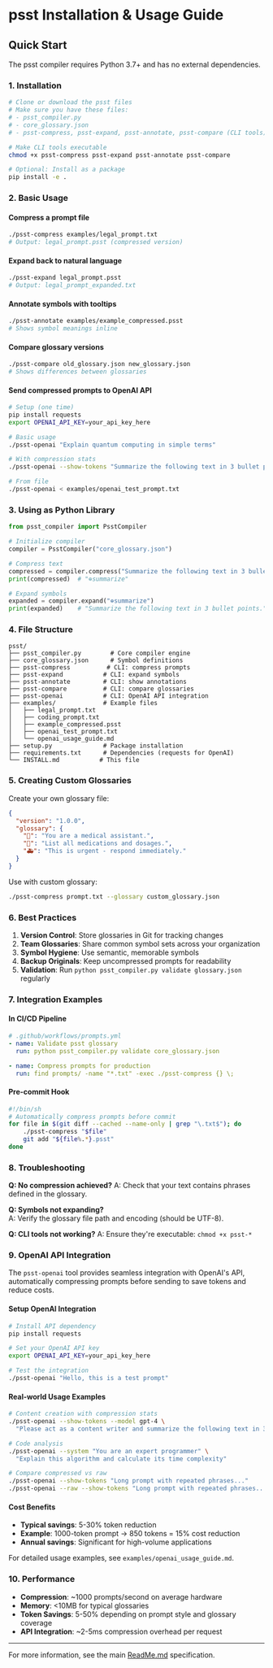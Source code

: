 # psst Installation & Usage Guide

## Quick Start

The psst compiler requires Python 3.7+ and has no external dependencies.

### 1. Installation

```bash
# Clone or download the psst files
# Make sure you have these files:
# - psst_compiler.py
# - core_glossary.json  
# - psst-compress, psst-expand, psst-annotate, psst-compare (CLI tools)

# Make CLI tools executable
chmod +x psst-compress psst-expand psst-annotate psst-compare

# Optional: Install as a package
pip install -e .
```

### 2. Basic Usage

#### Compress a prompt file
```bash
./psst-compress examples/legal_prompt.txt
# Output: legal_prompt.psst (compressed version)
```

#### Expand back to natural language
```bash
./psst-expand legal_prompt.psst  
# Output: legal_prompt_expanded.txt
```

#### Annotate symbols with tooltips
```bash
./psst-annotate examples/example_compressed.psst
# Shows symbol meanings inline
```

#### Compare glossary versions
```bash
./psst-compare old_glossary.json new_glossary.json
# Shows differences between glossaries
```

#### Send compressed prompts to OpenAI API
```bash
# Setup (one time)
pip install requests
export OPENAI_API_KEY=your_api_key_here

# Basic usage
./psst-openai "Explain quantum computing in simple terms"

# With compression stats
./psst-openai --show-tokens "Summarize the following text in 3 bullet points. Explain AI benefits."

# From file
./psst-openai < examples/openai_test_prompt.txt
```

### 3. Using as Python Library

```python
from psst_compiler import PsstCompiler

# Initialize compiler
compiler = PsstCompiler("core_glossary.json")

# Compress text
compressed = compiler.compress("Summarize the following text in 3 bullet points.")
print(compressed)  # "⊕summarize"

# Expand symbols
expanded = compiler.expand("⊕summarize")
print(expanded)    # "Summarize the following text in 3 bullet points."
```

### 4. File Structure

```
psst/
├── psst_compiler.py        # Core compiler engine
├── core_glossary.json      # Symbol definitions
├── psst-compress          # CLI: compress prompts
├── psst-expand           # CLI: expand symbols  
├── psst-annotate         # CLI: show annotations
├── psst-compare          # CLI: compare glossaries
├── psst-openai           # CLI: OpenAI API integration
├── examples/             # Example files
│   ├── legal_prompt.txt
│   ├── coding_prompt.txt
│   ├── example_compressed.psst
│   ├── openai_test_prompt.txt
│   └── openai_usage_guide.md
├── setup.py              # Package installation
├── requirements.txt      # Dependencies (requests for OpenAI)
└── INSTALL.md           # This file
```

### 5. Creating Custom Glossaries

Create your own glossary file:

```json
{
  "version": "1.0.0",
  "glossary": {
    "🏥": "You are a medical assistant.",
    "💊": "List all medications and dosages.",
    "🚑": "This is urgent - respond immediately."
  }
}
```

Use with custom glossary:
```bash
./psst-compress prompt.txt --glossary custom_glossary.json
```

### 6. Best Practices

1. **Version Control**: Store glossaries in Git for tracking changes
2. **Team Glossaries**: Share common symbol sets across your organization  
3. **Symbol Hygiene**: Use semantic, memorable symbols
4. **Backup Originals**: Keep uncompressed prompts for readability
5. **Validation**: Run `python psst_compiler.py validate glossary.json` regularly

### 7. Integration Examples

#### In CI/CD Pipeline
```yaml
# .github/workflows/prompts.yml
- name: Validate psst glossary
  run: python psst_compiler.py validate core_glossary.json

- name: Compress prompts for production
  run: find prompts/ -name "*.txt" -exec ./psst-compress {} \;
```

#### Pre-commit Hook
```bash
#!/bin/sh
# Automatically compress prompts before commit
for file in $(git diff --cached --name-only | grep "\.txt$"); do
    ./psst-compress "$file"
    git add "${file%.*}.psst"
done
```

### 8. Troubleshooting

**Q: No compression achieved?**
A: Check that your text contains phrases defined in the glossary.

**Q: Symbols not expanding?**  
A: Verify the glossary file path and encoding (should be UTF-8).

**Q: CLI tools not working?**
A: Ensure they're executable: `chmod +x psst-*`

### 9. OpenAI API Integration

The `psst-openai` tool provides seamless integration with OpenAI's API, automatically compressing prompts before sending to save tokens and reduce costs.

#### Setup OpenAI Integration
```bash
# Install API dependency
pip install requests

# Set your OpenAI API key
export OPENAI_API_KEY=your_api_key_here

# Test the integration
./psst-openai "Hello, this is a test prompt"
```

#### Real-world Usage Examples
```bash
# Content creation with compression stats
./psst-openai --show-tokens --model gpt-4 \
  "Please act as a content writer and summarize the following text in 3 bullet points. Topic: Climate change solutions"

# Code analysis
./psst-openai --system "You are an expert programmer" \
  "Explain this algorithm and calculate its time complexity"

# Compare compressed vs raw
./psst-openai --show-tokens "Long prompt with repeated phrases..."
./psst-openai --raw --show-tokens "Long prompt with repeated phrases..."
```

#### Cost Benefits
- **Typical savings**: 5-30% token reduction
- **Example**: 1000-token prompt → 850 tokens = 15% cost reduction
- **Annual savings**: Significant for high-volume applications

For detailed usage examples, see `examples/openai_usage_guide.md`.

### 10. Performance

- **Compression**: ~1000 prompts/second on average hardware
- **Memory**: <10MB for typical glossaries  
- **Token Savings**: 5-50% depending on prompt style and glossary coverage
- **API Integration**: ~2-5ms compression overhead per request

---

For more information, see the main [ReadMe.md](ReadMe.md) specification. 